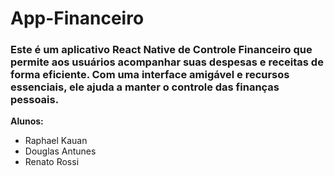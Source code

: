 # App-Financeiro

### Este é um aplicativo React Native de Controle Financeiro que permite aos usuários acompanhar suas despesas e receitas de forma eficiente. Com uma interface amigável e recursos essenciais, ele ajuda a manter o controle das finanças pessoais.

**Alunos:**

- Raphael Kauan
- Douglas Antunes
- Renato Rossi